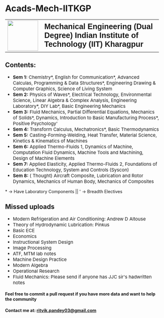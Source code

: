 # Acads-Mech-IITKGP

<table>

<tr>

<td>
    <img src="kgp_logo.png" height="100px">
</td>

<td style="font-size: 25px; font-weight: bold; font-family: sans-serif;">
    Mechanical Engineering (Dual Degree)
    Indian Institute of Technology (IIT) Kharagpur
</td>

</tr>

</table>

## Contents:

<ul style="font-size: 15px;">
<li><strong>Sem 1:</strong> Chemistry*, English for Communication*, Advanced Calculas, Programming & Data Structures*, Engineering Drawing & Computer Graphics, Science of Living System</li>
<li><strong>Sem 2:</strong> Physics of Waves*, Electrical Technology, Environmental Science, Linear Algebra & Complex Analysis, Engineering Laboratory*, DIY Lab*, Basic Engineering Mechanics</li>
<li><strong>Sem 3:</strong> Fluid Mechanics, Partial Differential Equations, Mechanics of Solids*, Dynamics, Introduction to Basic Manufacturing Process*, Positive Psychology'</li>
<li><strong>Sem 4:</strong> Transform Calculus, Mechatronics*, Basic Thermodynamics</li>
<li><strong>Sem 5:</strong> Casting-Forming-Welding, Heat Transfer, Material Science, Kinetics & Kinematics of Machines</li>
<li><strong>Sem 6:</strong> Applied Thermo-Fluids 1, Dynamics of Machine, Computation Fluid Dynamics, Machine Tools and Machining, Design of Machine Elements</li>
<li><strong>Sem 7:</strong> Applied Elasticity, Applied Thermo-Fluids 2, Foundations of Education Technology, System and Controls (Syscon)</li>
<li><strong>Sem 8:</strong> ( Thought) Aircraft Composite, Lubrication and Rotor Dynamics, Mechanics of Human Body, Mechanics of Composites</li>
</ul>
* -> Have Laboratory Components
||   ' -> Breadth Electives

## Missed uploads

<ul style="font-size: 15px;">
<li>Modern Refrigeration and Air Conditioning: Andrew D Altouse</li>
<li>Theory of Hydrodynamic Lubrication: Pinkus</li>
<li>Basic ECE</li>
<li>Economics</li>
<li>Instructional System Design</li>
<li>Image Processing</li>
<li>ATF, MTM lab notes</li>
<li>Machine Design Practice</li>
<li>Modern Algebra</li>
<li>Operational Research</li>
<li>Fluid Mechanics: Please send if anyone has JJC sir's hadwritten notes</li>

</ul>


#### Feel free to commit a pull request if you have more data and want to help the community

#### Contact me at: ritvik.pandey03@gmail.com
